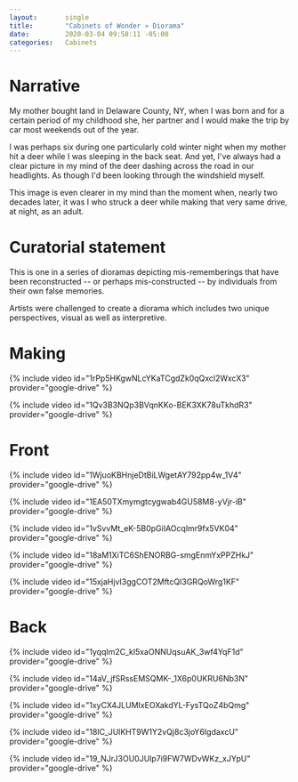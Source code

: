 ```yaml
---
layout:       single
title:        "Cabinets of Wonder » Diorama"
date:         2020-03-04 09:58:11 -05:00
categories:   Cabinets
---
```


# Narrative

My mother bought land in Delaware County, NY, when I was born and for a certain period of my childhood she, her partner and I would make the trip by car most weekends out of the year.

I was perhaps six during one particularly cold winter night when my mother hit a deer while I was sleeping in the back seat. And yet, I've always had a clear picture in my mind of the deer dashing across the road in our headlights. As though I'd been looking through the windshield myself.

This image is even clearer in my mind than the moment when, nearly two decades later, it was I who struck a deer while making that very same drive, at night, as an adult.

# Curatorial statement

This is one in a series of dioramas depicting mis-rememberings that have been reconstructed -- or perhaps mis-constructed -- by individuals from their own false memories.

Artists were challenged to create a diorama which includes two unique perspectives, visual as well as interpretive.

# Making

{% include video id="1rPp5HKgwNLcYKaTCgdZk0qQxcl2WxcX3" provider="google-drive" %}

{% include video id="1Qv3B3NQp3BVqnKKo-BEK3XK78uTkhdR3" provider="google-drive" %}

# Front

{% include video id="1WjuoKBHnjeDtBiLWgetAY792pp4w_1V4" provider="google-drive" %}

{% include video id="1EA50TXmymgtcygwab4GU58M8-yVjr-iB" provider="google-drive" %}

{% include video id="1vSvvMt_eK-5B0pGiIAOcqlmr9fx5VK04" provider="google-drive" %}

{% include video id="18aM1XiTC6ShENORBG-smgEnmYxPPZHkJ" provider="google-drive" %}

{% include video id="15xjaHjvI3ggCOT2MftcQI3GRQoWrg1KF" provider="google-drive" %}

# Back

{% include video id="1yqqIm2C_kl5xaONNUqsuAK_3wf4YqF1d" provider="google-drive" %}

{% include video id="14aV_jfSRssEMSQMK-_1X6p0UKRU6Nb3N" provider="google-drive" %}

{% include video id="1xyCX4JLUMIxEOXakdYL-FysTQoZ4bQmg" provider="google-drive" %}

{% include video id="18IC_JUlKHT9W1Y2vQj8c3joY6IgdaxcU" provider="google-drive" %}

{% include video id="19_NJrJ3OU0JUlp7i9FW7WDvWKz_xJYpU" provider="google-drive" %}